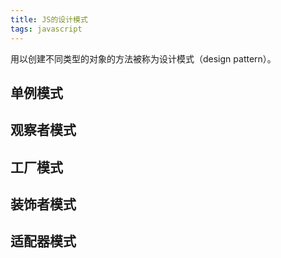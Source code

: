 ```yaml
---
title: JS的设计模式
tags: javascript
---
```


用以创建不同类型的对象的方法被称为设计模式（design pattern）。

## 单例模式

## 观察者模式

## 工厂模式

## 装饰者模式

## 适配器模式